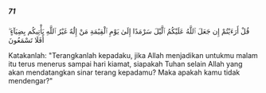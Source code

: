 ##### 71

<span class="ayah">قُلْ أَرَءَيْتُمْ إِن جَعَلَ ٱللَّهُ عَلَيْكُمُ ٱلَّيْلَ سَرْمَدًا إِلَىٰ يَوْمِ ٱلْقِيَٰمَةِ مَنْ إِلَٰهٌ غَيْرُ ٱللَّهِ يَأْتِيكُم بِضِيَآءٍ ۖ أَفَلَا تَسْمَعُونَ</span>

<span class="ayah_translation">Katakanlah: "Terangkanlah kepadaku, jika Allah menjadikan untukmu malam itu terus menerus sampai hari kiamat, siapakah Tuhan selain Allah yang akan mendatangkan sinar terang kepadamu? Maka apakah kamu tidak mendengar?"</span>
